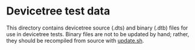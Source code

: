 # Devicetree test data

This directory contains devicetree source (.dts) and binary (.dtb) files for use
in devicetree tests. Binary files are not to be updated by hand; rather, they
should be recompiled from source with [update.sh](update.sh).
